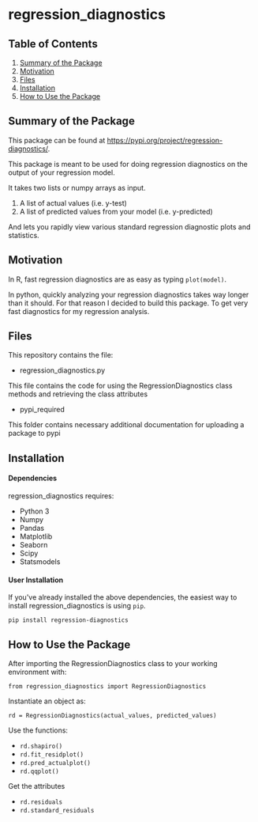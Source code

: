 # regression_diagnostics

## Table of Contents

1. [Summary of the Package](#Summary)
2. [Motivation](#Motivation)
3. [Files](#Files)
4. [Installation](#Installation)
5. [How to Use the Package](#Usage)

## Summary of the Package

This package can be found at https://pypi.org/project/regression-diagnostics/.

This package is meant to be used for doing regression diagnostics on the output of your regression model.

It takes two lists or numpy arrays as input.

1. A  list of actual values (i.e. y-test)
2. A list of predicted values from your model (i.e. y-predicted)

And lets you rapidly view various standard regression diagnostic plots and statistics.

## Motivation

In R, fast regression diagnostics are as easy as typing `plot(model)`.

In python, quickly analyzing your regression diagnostics takes way longer than it should. For that reason I decided to build this package. To get very fast diagnostics for my regression analysis.

## Files

This repository contains the file:

- regression_diagnostics.py

This file contains the code for using the RegressionDiagnostics class methods and retrieving the class attributes

- pypi_required

This folder contains necessary additional documentation for uploading a package to pypi

## Installation

#### Dependencies
regression_diagnostics requires:
- Python 3
- Numpy
- Pandas
- Matplotlib
- Seaborn
- Scipy
- Statsmodels

#### User Installation

If you've already installed the above dependencies, the easiest way to install regression_diagnostics is using `pip`.

`pip install regression-diagnostics`

## How to Use the Package

After importing the RegressionDiagnostics class to your working environment with:

`from regression_diagnostics import RegressionDiagnostics`

Instantiate an object as:

`rd = RegressionDiagnostics(actual_values, predicted_values)`

Use the functions:

- `rd.shapiro()`
- `rd.fit_residplot()`
- `rd.pred_actualplot()`
- `rd.qqplot()`

Get the attributes

- `rd.residuals`
- `rd.standard_residuals`
